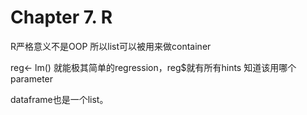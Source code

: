 # Chapter 7. R

R严格意义不是OOP 所以list可以被用来做container

reg&lt;- lm\(\) 就能极其简单的regression，reg$就有所有hints 知道该用哪个parameter

dataframe也是一个list。

